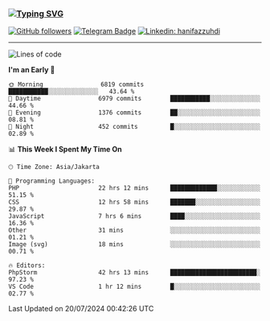 ### [![Typing SVG](https://readme-typing-svg.herokuapp.com?font=lato&size=22&lines=Hi+There+👋)](https://git.io/typing-svg) 

[![GitHub followers](https://img.shields.io/github/followers/hanifazzuhdi?label=Follow&style=social)](https://github.com/hanifazzuhdi/?tab=follow) 
[![Telegram Badge](https://img.shields.io/badge/-hanif0198-blue?style=social&logo=telegram&link=https://www.t.me/hanif0198/)](https://www.t.me/hanif0198/) 
[![Linkedin: hanifazzuhdi](https://img.shields.io/badge/-hanifazzuhdi-blue?style=flat-square&logo=Linkedin&logoColor=white&link=https://www.linkedin.com/in/hanif-az-zuhdi-69688019b/)](https://www.linkedin.com/in/hanif-az-zuhdi-69688019b/) 

<hr/>

<!--START_SECTION:waka-->
![Lines of code](https://img.shields.io/badge/From%20Hello%20World%20I%27ve%20Written-59.8%20million%20lines%20of%20code-blue)

**I'm an Early 🐤** 

```text
🌞 Morning                6819 commits        ███████████░░░░░░░░░░░░░░   43.64 % 
🌆 Daytime                6979 commits        ███████████░░░░░░░░░░░░░░   44.66 % 
🌃 Evening                1376 commits        ██░░░░░░░░░░░░░░░░░░░░░░░   08.81 % 
🌙 Night                  452 commits         █░░░░░░░░░░░░░░░░░░░░░░░░   02.89 % 
```


📊 **This Week I Spent My Time On** 

```text
🕑︎ Time Zone: Asia/Jakarta

💬 Programming Languages: 
PHP                      22 hrs 12 mins      █████████████░░░░░░░░░░░░   51.15 % 
CSS                      12 hrs 58 mins      ███████░░░░░░░░░░░░░░░░░░   29.87 % 
JavaScript               7 hrs 6 mins        ████░░░░░░░░░░░░░░░░░░░░░   16.36 % 
Other                    31 mins             ░░░░░░░░░░░░░░░░░░░░░░░░░   01.21 % 
Image (svg)              18 mins             ░░░░░░░░░░░░░░░░░░░░░░░░░   00.71 % 

🔥 Editors: 
PhpStorm                 42 hrs 13 mins      ████████████████████████░   97.23 % 
VS Code                  1 hr 12 mins        █░░░░░░░░░░░░░░░░░░░░░░░░   02.77 % 
```


 Last Updated on 20/07/2024 00:42:26 UTC
<!--END_SECTION:waka-->
